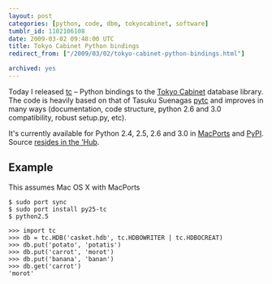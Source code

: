 ```yaml
---
layout: post
categories: [python, code, dbm, tokyocabinet, software]
tumblr_id: 1102106108  
date: 2009-03-02 09:48:00 UTC
title: Tokyo Cabinet Python bindings
redirect_from: ["/2009/03/02/tokyo-cabinet-python-bindings.html"]

archived: yes
---
```


Today I released <a href="http://github.com/rsms/tc">tc</a> – Python bindings to the <a href="http://tokyocabinet.sourceforge.net/index.html">Tokyo Cabinet</a> database library. The code is heavily based on that of Tasuku Suenagas <a href="http://coderepos.org/share/wiki/PyTC">pytc</a> and improves in many ways (documentation, code structure, python 2.6 and 3.0 compatibility, robust setup.py, etc).

It's currently available for Python 2.4, 2.5, 2.6 and 3.0 in <a href="http://www.macports.org/">MacPorts</a> and <a href="http://pypi.python.org/pypi/tc">PyPI</a>. Source <a href="http://github.com/rsms/tc">resides in the 'Hub</a>.

<!--more-->

## Example

This assumes Mac OS X with MacPorts

    $ sudo port sync
    $ sudo port install py25-tc
    $ python2.5

    >>> import tc
    >>> db = tc.HDB('casket.hdb', tc.HDBOWRITER | tc.HDBOCREAT)
    >>> db.put('potato', 'potatis')
    >>> db.put('carrot', 'morot')
    >>> db.put('banana', 'banan')
    >>> db.get('carrot')
    'morot'
